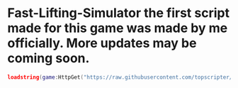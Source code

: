 # Fast-Lifting-Simulator the first script made for this game was made by me officially. More updates may be coming soon.

```lua
loadstring(game:HttpGet("https://raw.githubusercontent.com/topscripter/Fast-Lifting-Simulator/main/main.lua"))();
```
